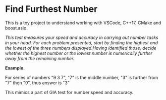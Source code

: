# Find Furthest Number

This is a toy project to understand working with VSCode, C++17, CMake and boost.asio.

*This test measures your speed and accuracy in carrying out number tasks in your head. For each problem presented, start by finding the highest and the lowest of the three numbers displayed.Having identified those, decide whether the highest number or the lowest number is numerically further away  from the remaining number.*

**Example**.

For series of numbers "9 3 7", "7" is the middle number, "3" is further from "7" then "9", thus answer is "3"

This mimics a part of GIA test for number speed and accuracy.
